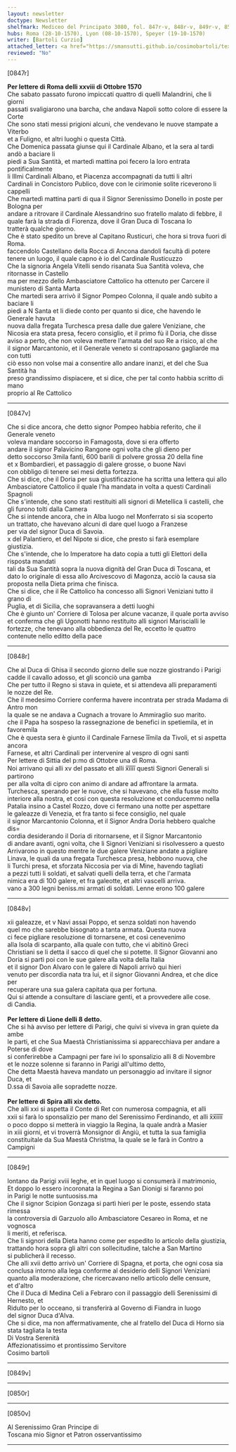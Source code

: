 ```yaml
---
layout: newsletter
doctype: Newsletter
shelfmark: Mediceo del Principato 3080, fol. 847r-v, 848r-v, 849r-v, 850r-v
hubs: Roma (28-10-1570), Lyon (08-10-1570), Speyer (19-10-1570)
writer: [Bartoli Curzio]
attached_letter: <a href="https://smansutti.github.io/cosimobartoli/texts/2979_198/">2979_198</a>
reviewed: "No"
---
```


[0847r]  
  
  
<strong>Per lettere di Roma delli xxviii di Ottobre 1570</strong>  
Che sabato passato furono impiccati quattro di quelli Malandrini, che li giorni  
passati svaligiarono una barcha, che andava Napoli sotto colore di essere la Corte  
Che sono stati messi prigioni alcuni, che vendevano le nuove stampate a Viterbo  
et a Fuligno, et altri luoghi o questa Città.  
Che Domenica passata giunse qui il Cardinale Albano, et la sera al tardi andò a baciare li  
piedi a Sua Santità, et martedì mattina poi fecero la loro entrata pontificalmente  
li Illmi Cardinali Albano, et Piacenza accompagnati da tutti li altri  
Cardinali in Concistoro Publico, dove con le cirimonie solite riceverono li cappelli  
Che martedì mattina parti di qua il Signor Serenissimo Donello in poste per Bologna per  
andare a ritrovare il Cardinale Alessandrino suo fratello malato di febbre, il  
quale farà la strada di Fiorenza, dove il Gran Duca di Toscana lo  
tratterà qualche giorno.  
Che è stato spedito un breve al Capitano Rusticuri, che hora si trova fuori di Roma.  
faccendolo Castellano della Rocca di Ancona dandoli facultà di potere  
tenere un luogo, il quale capno è io del Cardinale Rusticuzzo  
Che la signoria Angela Vitelli sendo risanata Sua Santità voleva, che ritornasse in Castello  
ma per mezzo dello Ambasciatore Cattolico ha ottenuto per Carcere il munistero di Santa Marta  
Che martedi sera arrivò il Signor Pompeo Colonna, il quale andò subito a baciare li  
piedi a N Santa et li diede conto per quanto si dice, che havendo le Generale havuta  
nuova dalla fregata Turchesca presa dalle due galere Veniziane, che  
Nicosia era stata presa, fecero consiglio, et il primo fù il Doria, che disse  
aviso a perto, che non voleva mettere l'armata del suo Re a risico, al che  
il signor Marcantonio, et il Generale veneto si contraposano gagliarde ma con tutti  
ciò esso non volse mai a consentire allo andare inanzi, et del che Sua Santità ha  
preso grandissimo dispiacere, et si dice, che per tal conto habbia scritto di mano  
proprio al Re Cattolico  
  
---  

[0847v]  
  
  
Che si dice ancora, che detto signor Pompeo habbia referito, che il Generale veneto  
voleva mandare soccorso in Famagosta, dove si era offerto  
andare il signor Palavicino Rangone ogni volta che gli dieno per  
detto soccorso 3mila fanti, 600 barili di polvere grossa 20 della fine  
et x Bombardieri, et passaggio di galere grosse, o buone Navi  
con obbligo di tenere sei mesi detta fortezza.  
Che si dice, che il Doria per sua giustificazione ha scritta una lettera qui allo  
Ambasciatore Cattolico il quale l'ha mandata in volta a questi Cardinali Spagnoli  
Che s'intende, che sono stati restituiti alli signori di Metellica li castelli, che  
gli furono tolti dalla Camera  
Che si intende ancora, che in Alba luogo nel Monferrato si sia scoperto  
un trattato, che havevano alcuni di dare quel luogo a Franzese  
per via del signor Duca di Savoia.  
x del Palantiero, et del Nipote si dice, che presto si farà esemplare  
giustizia.  
Che s'intende, che lo Imperatore ha dato copia a tutti gli Elettori della risposta mandati  
tali da Sua Santità sopra la nuova dignità del Gran Duca di Toscana, et  
dato lo originale di essa allo Arcivescovo di Magonza, acciò la causa sia  
proposta nella Dieta prima che finisca.  
Che si dice, che il Re Cattolico ha concesso alli Signori Veniziani tutto il grano di  
Puglia, et di Sicilia, che sopravansera a detti luoghi  
Che è giunto un' Corriere di Tolosa per alcune vacanze, il quale porta avviso  
et conferma che gli Ugonotti hanno restituito alli signori Mariscialli le  
fortezze, che tenevano alla obbedienza del Re, eccetto le quattro  
contenute nello editto della pace  
  
---  

[0848r]  
  
  
Che al Duca di Ghisa il secondo giorno delle sue nozze giostrando i Parigi  
cadde il cavallo adosso, et gli sconciò una gamba  
Che per tutto il Regno si stava in quiete, et si attendeva alli preparamenti  
le nozze del Re.  
Che il medesimo Corriere conferma havere incontrata per strada Madama di Antro mon  
la quale se ne andava a Cugnach a trovare lo Ammiraglio suo marito.  
che il Papa ha sospeso la rassegnazione de benefici in spetiemila, et in favoremila  
Che è questa sera è giunto il Cardinale Farnese i̅i̅mila da Tivoli, et si aspetta ancora  
Farnese, et altri Cardinali per intervenire al vespro di ogni santi  
Per lettere di Sittia del p:mo di Ottobre una di Roma.  
Noi arrivano qui alli xv del passato et alli x̅i̅i̅i̅i̅ questi Signori Generali si partirono  
per alla volta di cipro con animo di andare ad affrontare la armata.  
Turchesca, sperando per le nuove, che si havevano, che ella fusse molto  
interiore alla nostra, et cosi con questa resoluzione et conducemmo nella  
Patalia insino a Castel Rozzo, dove ci fermano una notte per aspettare  
le galeazze di Venezia, et fra tanto si fece consiglio, nel quale  
il signor Marcantonio Colonna, et il Signor Andra Doria hebbero qualche dis=  
cordia desiderando il Doria di ritornarsene, et il Signor Marcantonio  
di andare avanti, ogni volta, che li Signori Veniziani si risolvessero a questo  
Arrivarono in questo mentre le due galere Veniziane andate a pigliare  
Linava, le quali da una fregata Turchesca presa, hebbono nuova, che  
li Turchi presa, et sforzata Niccosia per via di Mine, havendo tagliati  
a pezzi tutti li soldati, et salvati quelli della terra, et che l'armata  
nimica era di 100 galere, et fra galeotte, et altri vascelli arriva.  
vano a 300 legni beniss.mi armati di soldati. Lenne erono 100 galere  
  
---  

[0848v]  
  
  
xii galeazze, et v Navi assai Poppo, et senza soldati non havendo  
quel mo che sarebbe bisognato a tanta armata. Questa nuova  
ci fece pigliare resoluzione di tornarsene, et così cenevenimo  
alla Isola di scarpanto, alla quale con tutto, che vi abitinò Greci  
Christiani se li detta il sacco di quel che si potette. Il Signor Giovanni ano  
Doria si partì poi con le sue galere alla volta della Italia  
et il signor Don Alvaro con le galere di Napoli arrivò qui hieri  
venuto per discordia nata tra lui, et il signor Giovanni Andrea, et che dice per  
recuperare una sua galera capitata qua per fortuna.  
Qui si attende a consultare di lasciare genti, et a provvedere alle cose.  
di Candia.  
<br/><strong>Per lettere di Lione delli 8 detto.</strong>  
Che si hà avviso per lettere di Parigi, che quivi si viveva in gran quiete da ambe  
le parti, et che Sua Maestà Christianissima si apparecchiava per andare a Poterse di dove  
si conferirebbe a Campagni per fare ivi lo sponsalizio alli 8 di Novembre  
et le nozze solenne si faranno in Parigi all'ultimo detto,  
Che detta Maestà haveva mandato un personaggio ad invitare il signor Duca, et  
D.ssa di Savoia alle sopradette nozze.  
<br/><strong>Per lettere di Spira alli xix detto.</strong>  
Che alli xxi si aspetta il Conte di Ret con numerosa compagnia, et alli  
xxii si farà lo sponsalizio per mano del Serenissimo Ferdinando, et alli x̅x̅i̅i̅i̅i̅  
o poco doppo si metterà in viaggio la Regina, la quale andrà a Masier  
in xiii giorni, et vi troverrà Monsignor di Angiù, et tutta la sua famiglia  
constituitale da Sua Maestà Christma, la quale se le farà in Contro a Campigni  
  
---  

[0849r]  
  
  
lontano da Parigi xviii leghe, et in quel luogo si consumerà il matrimonio,  
Et doppo lo essero incoronata la Regina a San Dionigi si faranno poi  
in Parigi le notte suntuosiss.ma  
Che il signor Scipion Gonzaga si partì hieri per le poste, essendo stata rimessa  
la controversia di Garzuolo allo Ambasciatore Cesareo in Roma, et ne vognosca  
li meriti, et referisca.  
Che li signori della Dieta hanno come per espedito lo articolo della giustizia,  
trattando hora sopra gli altri con sollecitudine, talche a San Martino  
si publicherà il recesso.  
Che alli xvii detto arrivò un' Corriere di Spagna, et porta, che ogni cosa sia  
conclusa intorno alla lega conforme al desiderio delli Signori Veniziani  
quanto alla moderazione, che ricercavano nello articolo delle censure,  
et d'altro  
Che il Duca di Medina Celi a Febraro con il passaggio delli Serenissimi di Hernesto, et  
Ridulto per lo occeano, si transferirà al Governo di Fiandra in luogo  
del signor Duca d'Alva.  
Che si dice, ma non affermativamente, che al fratello del Duca di Horno sia  
stata tagliata la testa  
Di Vostra Serenità  
Affezionatissimo et prontissimo Servitore  
Cosimo bartoli  
  
---  

[0849v]  
  
  
  
---  

[0850r]  
  
  
  
---  

[0850v]  
  
  
Al Serenissimo Gran Principe di  
Toscana mio Signor et Patron osservantissimo  
  
---  

